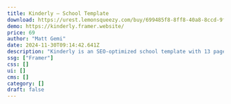 ```yaml
---
title: Kinderly — School Template
download: https://urest.lemonsqueezy.com/buy/699485f8-8ff8-40a8-8ccd-9f0a8c0a0318
demo: https://kinderly.framer.website/
price: 69
author: "Matt Gemi"
date: 2024-11-30T09:14:42.641Z
description: "Kinderly is an SEO-optimized school template with 13 pages empowered with CMS. Its appealing design and smooth performance make it perfect for schools looking to create a professional, user-friendly website."
ssg: ["Framer"]
css: []
ui: []
cms: []
category: []
draft: false
---
```

